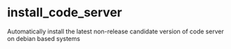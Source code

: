 # install_code_server
Automatically install the latest non-release candidate version of code server on debian based systems

